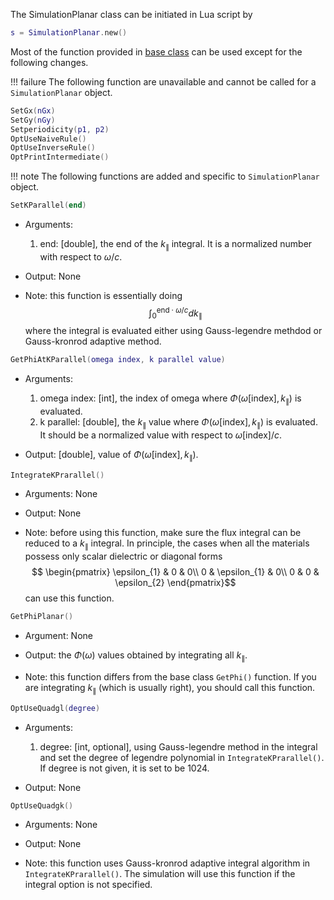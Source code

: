 The SimulationPlanar class can be initiated in Lua script by
```lua
s = SimulationPlanar.new()
```

Most of the function provided in [base class](baseClass.md) can be used except for the following changes.


!!! failure
    The following function are unavailable and cannot be called for a `SimulationPlanar` object.

```lua
SetGx(nGx)
SetGy(nGy)
Setperiodicity(p1, p2)
OptUseNaiveRule()
OptUseInverseRule()
OptPrintIntermediate()
```

!!! note
    The following functions are added and specific to `SimulationPlanar` object.

```lua
SetKParallel(end)
```
* Arguments:
    1. end: [double], the end of the $k_{\parallel}$ integral. It is a normalized number with respect to $\omega/c$.

* Output: None

* Note: this function is essentially doing
$$ \int_{0}^{\text{end}\cdot\omega/c}dk_{\parallel}$$
where the integral is evaluated either using Gauss-legendre methdod or Gauss-kronrod adaptive method.

```lua
GetPhiAtKParallel(omega index, k parallel value)
```
* Arguments:
    1. omega index: [int], the index of omega where $\Phi(\omega[\text{index}], k_{\parallel})$ is evaluated.
    2. k parallel: [double], the $k_{\parallel}$ value where $\Phi(\omega[\text{index}], k_{\parallel})$ is evaluated. It should be a normalized value with respect to $\omega[\text{index}]/c$.

* Output: [double], value of $\Phi(\omega[\text{index}], k_{\parallel})$.

```lua
IntegrateKPrarallel()
```
* Arguments: None

* Output: None

* Note: before using this function, make sure the flux integral can be reduced to a $k_{\parallel}$ integral. In principle, the cases when all the materials possess only scalar dielectric or diagonal forms
$$ \begin{pmatrix}
\epsilon_{1} & 0 & 0\\
0 & \epsilon_{1} & 0\\
0 & 0 & \epsilon_{2}
\end{pmatrix}$$ can use this function.

```lua
GetPhiPlanar()
```
* Argument: None

* Output: the $\Phi(\omega)$ values obtained by integrating all $k_{\parallel}$.

* Note: this function differs from the base class `GetPhi()` function. If you are integrating $k_{\parallel}$ (which is usually right), you should call this function.

```lua
OptUseQuadgl(degree)
```
* Arguments:
    1. degree: [int, optional], using Gauss-legendre method in the integral and set the degree of legendre polynomial in `IntegrateKPrarallel()`. If degree is not given, it is set to be $1024$.

* Output: None

```lua
OptUseQuadgk()
```
* Arguments: None

* Output: None

* Note: this function uses Gauss-kronrod adaptive integral algorithm in `IntegrateKPrarallel()`. The simulation will use this function if the integral option is not specified.